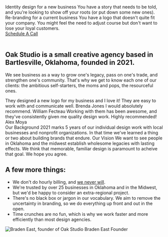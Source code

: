 <section class="center grid ji-space-around ai-start jc-center gap-4 col-3" style="margin-bottom: 0">
  <Import from="/_/Blurb.html">
    <BlurbImage>
      <Import from="/_/icons/starting-over.svg"></Import>
    </BlurbImage>
    <BlurbTitle>Identity design for a new business</BlurbTitle>
    <BlurbDesc>
      You have a story that needs to be told, and you're looking to show off your roots (or put down some new ones).
    </BlurbDesc>
  </Import>
  <Import from="/_/Blurb.html">
    <BlurbImage>
      <Import from="/_/icons/turning-a-corner.svg"></Import>
    </BlurbImage>
    <BlurbTitle>Re-branding for a current business</BlurbTitle>
    <BlurbDesc>
      You have a logo that doesn't quite fit your company. You might feel the need to adjust course but don't want to lose your loyal customers.
    </BlurbDesc>
  </Import>
</section>

<div class="center">
  <a class="button" href="/contact">Schedule A Call</a>
</div>

<br>

## Oak Studio is a small creative agency based in Bartlesville, Oklahoma, founded in 2021.

We see business as a way to grow one's legacy, pass on one's trade, and strengthen one's community. That's why we get to know each one of our clients: the ambitious self-starters, the moms and pops, the resourceful ones.

<section class="soft bleed center grid ai-center jc-center ac-center col-4 gap-1">
  <Import from="/_/Review.html">
    <Review>They designed a new logo for my business and I love it! They are easy to work with and communicate well.</Review>
    <Client>Brenda Jones</Client>
  </Import>
  <Import from="/_/Review.html">
    <Review>I would absolutely recommend.</Review>
    <Client>William Fecteau</Client>
  </Import>
  <Import from="/_/Review.html">
    <Review>Working with them has been awesome, and they've consistently given me quality design work. Highly recommended!</Review>
    <Client>Alex Moya</Client>
  </Import>
</section>

<section class="center grid ji-space-around ai-start jc-center gap-4 col-3">
  <Import from="/_/Blurb.html">
    <BlurbImage>
      <Import from="/_/icons/scrapbook.svg"></Import>
    </BlurbImage>
    <BlurbTitle>Our Background</BlurbTitle>
    <BlurbDesc>
      2021 marks 5 years of our individual design work with local businesses and nonprofit organizations. In that time we've learned a thing or two about building brands that endure.
    </BlurbDesc>
  </Import>
  <Import from="/_/Blurb.html">
    <BlurbImage>
      <Import from="/_/icons/telescope.svg"></Import>
    </BlurbImage>
    <BlurbTitle>Our Vision</BlurbTitle>
    <BlurbDesc>
      We want to see people in Oklahoma and the midwest establish wholesome legacies with lasting effects. We think that memorable, familiar design is paramount to acheive that goal. We hope you agree.
    </BlurbDesc>
  </Import>
</section>

## A few more things:

- We don't do hourly billing, and [we never will](//jonathanstark.com/the-moral-dilemma-of-hourly-billing).
- We're trusted by over 25 businesses in Oklahoma and in the Midwest, but we'd be happy to consider an extra-regional project.
- There's no black box or jargon in our vocabulary. We aim to remove the uncertainty in branding, so we do everything up front and out in the open.
- Time crunches are no fun, which is why we work faster and more efficiently than most design agencies.

<section class="soft bleed">
  <Import from="/_/Person.html">
    <Headshot>
      <img src="/_assets/images/braden.jpg" alt="Braden East, founder of Oak Studio">
    </Headshot>
    <Name>Braden East</Name>
    <Position>Founder</Position>
    <Bio from="./bio.md"></Bio>
  </Import>
</section>